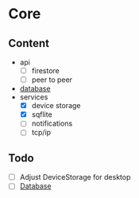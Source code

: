 # Core

## Content
- api
  - [ ] firestore
  - [ ] peer to peer
- [database](database/README.md#content)
- services
  - [x] device storage
  - [x] sqflite
  - [ ] notifications
  - [ ] tcp/ip
  
## Todo
- [ ] Adjust DeviceStorage for desktop
- [ ] [Database](database/README.md#todo)